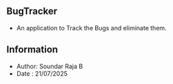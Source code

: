 ## BugTracker
 - An application to Track the Bugs and eliminate them.
## Information
 - Author: Soundar Raja B
 - Date : 21/07/2025
